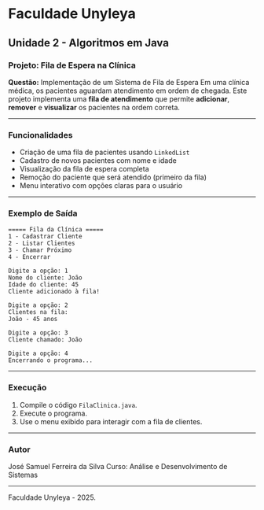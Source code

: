 # Faculdade Unyleya

## Unidade 2 - Algoritmos em Java

### Projeto: Fila de Espera na Clínica

**Questão:** Implementação de um Sistema de Fila de Espera
Em uma clínica médica, os pacientes aguardam atendimento em ordem de chegada. Este projeto implementa uma **fila de atendimento** que permite **adicionar**, **remover** e **visualizar** os pacientes na ordem correta.

---

### Funcionalidades

* Criação de uma fila de pacientes usando `LinkedList`
* Cadastro de novos pacientes com nome e idade
* Visualização da fila de espera completa
* Remoção do paciente que será atendido (primeiro da fila)
* Menu interativo com opções claras para o usuário

---

### Exemplo de Saída

```
===== Fila da Clínica =====
1 - Cadastrar Cliente
2 - Listar Clientes
3 - Chamar Próximo
4 - Encerrar

Digite a opção: 1
Nome do cliente: João
Idade do cliente: 45
Cliente adicionado à fila!

Digite a opção: 2
Clientes na fila:
João - 45 anos

Digite a opção: 3
Cliente chamado: João

Digite a opção: 4
Encerrando o programa...
```

---

### Execução

1. Compile o código `FilaClinica.java`.
2. Execute o programa.
3. Use o menu exibido para interagir com a fila de clientes.

---

### Autor

José Samuel Ferreira da Silva
Curso: Análise e Desenvolvimento de Sistemas

---

Faculdade Unyleya - 2025.